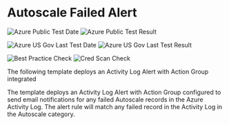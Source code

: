 # Autoscale Failed Alert

![Azure Public Test Date](https://azurequickstartsservice.blob.core.windows.net/badges/monitor-autoscale-failed-alert/PublicLastTestDate.svg)
![Azure Public Test Result](https://azurequickstartsservice.blob.core.windows.net/badges/monitor-autoscale-failed-alert/PublicDeployment.svg)

![Azure US Gov Last Test Date](https://azurequickstartsservice.blob.core.windows.net/badges/monitor-autoscale-failed-alert/FairfaxLastTestDate.svg)
![Azure US Gov Last Test Result](https://azurequickstartsservice.blob.core.windows.net/badges/monitor-autoscale-failed-alert/FairfaxDeployment.svg)

![Best Practice Check](https://azurequickstartsservice.blob.core.windows.net/badges/monitor-autoscale-failed-alert/BestPracticeResult.svg)
![Cred Scan Check](https://azurequickstartsservice.blob.core.windows.net/badges/monitor-autoscale-failed-alert/CredScanResult.svg)

The following template deploys an Activity Log Alert with Action Group integrated

The template deploys an Activity Log Alert with Action Group configured to send email notifications for any failed Autoscale records in the Azure Activity Log. The alert rule will match any failed record in the Activity Log in the Autoscale category.

<a href="https://portal.azure.com/#create/Microsoft.Template/uri/https%3a%2f%2fraw.githubusercontent.com%2fAzure%2fazure-quickstart-templates%2fmaster%2fmonitor-autoscale-failed-alert%2fazuredeploy.json" target="_blank">
    

<a href="http://armviz.io/#/?load=https%3a%2f%2fraw.githubusercontent.com%2fAzure%2fazure-quickstart-templates%2fmaster%2fmonitor-autoscale-failed-alert%2fazuredeploy.json" target="_blank">


